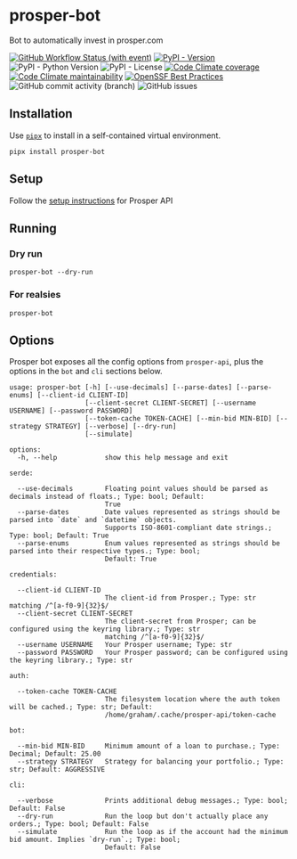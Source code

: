 # prosper-bot

Bot to automatically invest in prosper.com

[![GitHub Workflow Status (with event)](https://img.shields.io/github/actions/workflow/status/grahamtt/prosper-bot/build-and-release.yml?logo=github)](https://github.com/grahamtt/prosper-bot)
[![PyPI - Version](https://img.shields.io/pypi/v/prosper-bot?label=prosper-bot)](https://pypi.org/project/prosper-bot/)
![PyPI - Python Version](https://img.shields.io/pypi/pyversions/prosper-bot)
![PyPI - License](https://img.shields.io/pypi/l/prosper-bot)
[![Code Climate coverage](https://img.shields.io/codeclimate/coverage/grahamtt/prosper-bot?logo=codeclimate)](https://codeclimate.com/github/grahamtt/prosper-bot)
[![Code Climate maintainability](https://img.shields.io/codeclimate/maintainability-percentage/grahamtt/prosper-bot?logo=codeclimate)](https://codeclimate.com/github/grahamtt/prosper-bot)
[![OpenSSF Best Practices](https://www.bestpractices.dev/projects/8107/badge)](https://www.bestpractices.dev/projects/8107)
![GitHub commit activity (branch)](https://img.shields.io/github/commit-activity/m/grahamtt/prosper-bot?logo=github)
![GitHub issues](https://img.shields.io/github/issues-raw/grahamtt/prosper-bot?logo=github)

## Installation

Use [`pipx`](https://pypa.github.io/pipx/) to install in a self-contained virtual environment.

```commandline
pipx install prosper-bot
```

## Setup

Follow the [setup instructions](https://github.com/grahamtt/prosper-api#setup) for Prosper API

## Running

### Dry run

```commandline
prosper-bot --dry-run
```

### For realsies

```commandline
prosper-bot
```

## Options

Prosper bot exposes all the config options from `prosper-api`, plus the options in the `bot` and `cli` sections below.

```
usage: prosper-bot [-h] [--use-decimals] [--parse-dates] [--parse-enums] [--client-id CLIENT-ID]
                   [--client-secret CLIENT-SECRET] [--username USERNAME] [--password PASSWORD]
                   [--token-cache TOKEN-CACHE] [--min-bid MIN-BID] [--strategy STRATEGY] [--verbose] [--dry-run]
                   [--simulate]

options:
  -h, --help            show this help message and exit

serde:

  --use-decimals        Floating point values should be parsed as decimals instead of floats.; Type: bool; Default:
                        True
  --parse-dates         Date values represented as strings should be parsed into `date` and `datetime` objects.
                        Supports ISO-8601-compliant date strings.; Type: bool; Default: True
  --parse-enums         Enum values represented as strings should be parsed into their respective types.; Type: bool;
                        Default: True

credentials:

  --client-id CLIENT-ID
                        The client-id from Prosper.; Type: str matching /^[a-f0-9]{32}$/
  --client-secret CLIENT-SECRET
                        The client-secret from Prosper; can be configured using the keyring library.; Type: str
                        matching /^[a-f0-9]{32}$/
  --username USERNAME   Your Prosper username; Type: str
  --password PASSWORD   Your Prosper password; can be configured using the keyring library.; Type: str

auth:

  --token-cache TOKEN-CACHE
                        The filesystem location where the auth token will be cached.; Type: str; Default:
                        /home/graham/.cache/prosper-api/token-cache

bot:

  --min-bid MIN-BID     Minimum amount of a loan to purchase.; Type: Decimal; Default: 25.00
  --strategy STRATEGY   Strategy for balancing your portfolio.; Type: str; Default: AGGRESSIVE

cli:

  --verbose             Prints additional debug messages.; Type: bool; Default: False
  --dry-run             Run the loop but don't actually place any orders.; Type: bool; Default: False
  --simulate            Run the loop as if the account had the minimum bid amount. Implies `dry-run`.; Type: bool;
                        Default: False
```
